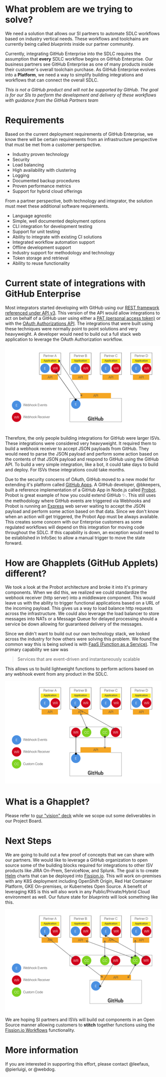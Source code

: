 # What problem are we trying to solve?
We need a solution that allows our SI partners to automate SDLC workflows based on industry vertical needs.  These workflows and toolchains are currently being called _blueprints_ inside our partner community.  

Currently, integrating GitHub Enterprise into the SDLC requires the assumption that **every** SDLC workflow begins on GitHub Enterprise.  Our business partners see GitHub Enterprise as one of many products inside their customer's overall toolchain purchase.  As GitHub Enterprise evolves into a **Platform**, we need a way to simplify building integrations and workflows that can connect the overall SDLC.

_This is not a GitHub product and will not be supported by GitHub.  The goal is for our SIs to perform the development and delivery of these workflows with guidance from the GitHub Partners team_

# Requirements
Based on the current deployment requirements of GitHub Enterprise, we know there will be certain requirements from an infrastructure perspective that must be met from a customer perspective.

- Industry proven technology
- Security
- Load balancing
- High availability with clustering
- Logging
- Documented backup procedures
- Proven performance metrics
- Support for hybrid cloud offerings

From a partner perspective, both technology and integrator, the solution must meet these additional software requirements.

- Language agnostic
- Simple, well documented deployment options
- CLI integration for development testing
- Support for unit testing
- Ability to integrate with existing CI solutions
- Integrated workflow automation support
- Offline development support
- Industry support for methodology and technology
- Token storage and retrieval
- Ability to reuse functionality


# Current state of integrations with GitHub Enterprise
Most integrators started developing with GitHub using our [REST framework referenced under API v3](https://developer.github.com/v3/).  This version of the API would allow integrations to act on behalf of a GitHub user using either a [PAT (personal access token)](https://developer.github.com/v3/auth/#via-oauth-tokens) or with the [OAuth Authorizations API](https://developer.github.com/v3/oauth_authorizations/#create-a-new-authorization).  The integrations that were built using these techniques were normally point to point solutions and very heavyweight.  A developer would need to build out a full stack web application to leverage the OAuth Authorization workflow.

![](images/Current.png)

Therefore, the only people building integrations for GitHub were larger ISVs.  These integrations were considered very heavyweight.  It required them to build a webhook receiver to accept JSON payloads from GitHub.  They would need to parse the JSON payload and perform some action based on the contents of that JSON payload and respond to GitHub using the GitHub API.  To build a very simple integration, like a bot, it could take days to build and deploy.  For ISVs these integrations could take months.  

Due to the security concerns of OAuth, GitHub moved to a new model for extending it's platform called [GitHub Apps](https://developer.github.com/apps/building-github-apps/).  A GitHub developer, @bkeepers, built a reference implementation of a GitHub App in Node.js called [Probot](https://github.com/probot/probot).  Probot is great example of how you could extend GitHub :sparkles:.  This still uses the methodology where GitHub events are triggered via Webhooks and Probot is running an [Express](https://expressjs.com/) web server waiting to accept the JSON payload and perform some action based on that data.  Since we don't know when an action will get triggered, the Probot App must be always available.  This creates some concern with our Enterprise customers as some regulated workflows will depend on this integration for moving code throughout the SDLC.  If this capability is down, an exception would need to be established in InfoSec to allow a manual trigger to move the state forward.  

# How are **Ghapplets** (GitHub Applets) different?
We took a look at the Probot architecture and broke it into it's primary components.  When we did this, we realized we could standardize the webhook receiver (http server) into a middleware component.  This would leave us with the ability to trigger functional applications based on a URL of the incoming payload.  This gives us a way to load balance http requests across the infrastructure.  We could also leverage the load balancer to store messages into NATs or a Message Queue for delayed processing should a service be down allowing for guaranteed delivery of the messages.  

Since we didn't want to build out our own technology stack, we looked across the industry for how others were solving this problem.  We found the common way this is being solved is with [FaaS (Function as a Service)](https://stackify.com/function-as-a-service-serverless-architecture/).  The primary capability we saw was

> Services that are event-driven and instantaneously scalable

This allows us to build lightweight functions to perform actions based on any webhook event from any product in the SDLC.

![](images/FuturePoint2Point.png)

# What is a Ghapplet?
Please refer to [our "vision" deck](vision/GitHubAppletsVisionDeck.pdf) while we scope out some deliverables in our Project Board.

# Next Steps
We are going to build out a few proof of concepts that we can share with our partners.  We would like to leverage a GitHub organization to open source some of the building blocks required for integrations to other ISV products like JIRA On-Prem, ServiceNow, and Splunk.  The goal is to create [Helm](https://helm.sh/) charts that can be deployed into [Fission.io](https://fission.io/).  This will work on-premises with any K8S deployment including OpenShift Origin, Red Hat Container Platform, GKE On-premises, or Kubernetes Open Source.  A benefit of leveraging K8S is this will also work in any Public/Private/Hybrid Cloud environment as well.  Our future state for _blueprints_ will look something like this.

![](images/FutureWorkflow.png)

We are hoping SI partners and ISVs will build out components in an Open Source manner allowing customers to **stitch** together functions using the [Fission.io Workflows](https://fission.io/workflows/) functionality.

# More information
If you are interested in supporting this effort, please contact @leefaus, @pierluigi, or @webdog.
